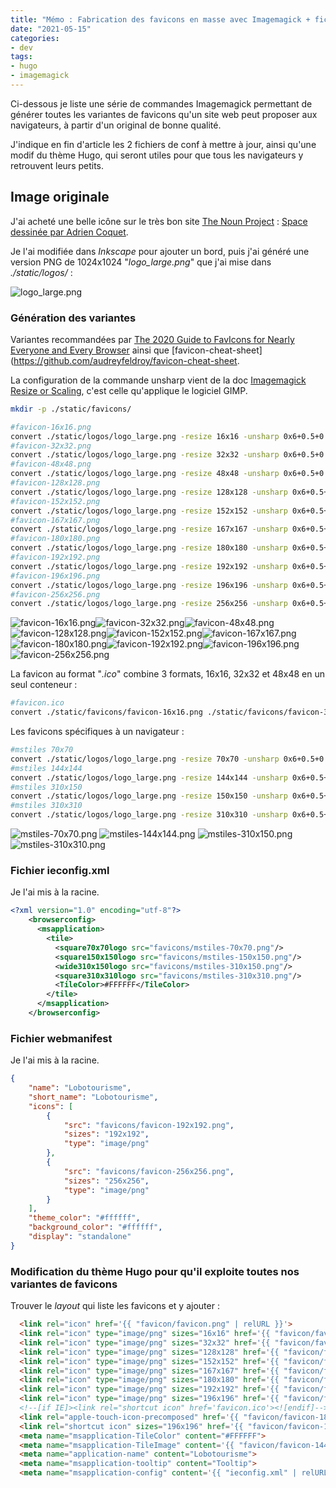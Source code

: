 ```yaml
---
title: "Mémo : Fabrication des favicons en masse avec Imagemagick + fichiers de conf pour les navigateurs"
date: "2021-05-15"
categories:
- dev
tags:
- hugo
- imagemagick
---
```


Ci-dessous je liste une série de commandes Imagemagick permettant de générer toutes les variantes de favicons qu'un site web peut proposer aux navigateurs, à partir d'un original de bonne qualité.

J'indique en fin d'article les 2 fichiers de conf à mettre à jour, ainsi qu'une modif du thème Hugo, qui seront utiles pour que tous les navigateurs y retrouvent leurs petits.

<!--more-->

## Image originale

J'ai acheté une belle icône sur le très bon site [The Noun Project](https://thenounproject.com/) : [Space dessinée par Adrien Coquet](https://thenounproject.com/term/space/2217279/). 

Je l'ai modifiée dans _Inkscape_ pour ajouter un bord, puis j'ai généré une version PNG de 1024x1024 "_logo_large.png_" que j'ai mise dans _./static/logos/_ :

![logo_large.png](logo_large.png)


### Génération des variantes

Variantes recommandées par [The 2020 Guide to FavIcons for Nearly Everyone and Every Browser](https://www.emergeinteractive.com/insights/detail/the-essentials-of-favicons/) ainsi que [favicon-cheat-sheet](https://github.com/audreyfeldroy/favicon-cheat-sheet.

La configuration de la commande unsharp vient de la doc [Imagemagick Resize or Scaling](https://legacy.imagemagick.org/Usage/resize/), c'est celle qu'applique le logiciel GIMP.

```sh
mkdir -p ./static/favicons/

#favicon-16x16.png
convert ./static/logos/logo_large.png -resize 16x16 -unsharp 0x6+0.5+0 ./static/favicons/favicon-16x16.png
#favicon-32x32.png
convert ./static/logos/logo_large.png -resize 32x32 -unsharp 0x6+0.5+0 ./static/favicons/favicon-32x32.png
#favicon-48x48.png
convert ./static/logos/logo_large.png -resize 48x48 -unsharp 0x6+0.5+0 ./static/favicons/favicon-48x48.png
#favicon-128x128.png
convert ./static/logos/logo_large.png -resize 128x128 -unsharp 0x6+0.5+0 ./static/favicons/favicon-128x128.png
#favicon-152x152.png
convert ./static/logos/logo_large.png -resize 152x152 -unsharp 0x6+0.5+0 ./static/favicons/favicon-152x152.png
#favicon-167x167.png
convert ./static/logos/logo_large.png -resize 167x167 -unsharp 0x6+0.5+0 ./static/favicons/favicon-167x167.png
#favicon-180x180.png
convert ./static/logos/logo_large.png -resize 180x180 -unsharp 0x6+0.5+0 ./static/favicons/favicon-180x180.png
#favicon-192x192.png
convert ./static/logos/logo_large.png -resize 192x192 -unsharp 0x6+0.5+0 ./static/favicons/favicon-192x192.png
#favicon-196x196.png
convert ./static/logos/logo_large.png -resize 196x196 -unsharp 0x6+0.5+0 ./static/favicons/favicon-196x196.png
#favicon-256x256.png
convert ./static/logos/logo_large.png -resize 256x256 -unsharp 0x6+0.5+0 ./static/favicons/favicon-256x256.png
```

![favicon-16x16.png](favicon-16x16.png)![favicon-32x32.png](favicon-32x32.png)![favicon-48x48.png](favicon-48x48.png)![favicon-128x128.png](favicon-128x128.png)![favicon-152x152.png](favicon-152x152.png)![favicon-167x167.png](favicon-167x167.png)![favicon-180x180.png](favicon-180x180.png)![favicon-192x192.png](favicon-192x192.png)![favicon-196x196.png](favicon-196x196.png)![favicon-256x256.png](favicon-256x256.png)


La favicon au format "_.ico_" combine 3 formats, 16x16, 32x32 et 48x48 en un seul conteneur :

```sh
#favicon.ico
convert ./static/favicons/favicon-16x16.png ./static/favicons/favicon-32x32.png ./static/favicons/favicon-48x48.png ./static/favicon.ico
```

Les favicons spécifiques à un navigateur :

```sh
#mstiles 70x70
convert ./static/logos/logo_large.png -resize 70x70 -unsharp 0x6+0.5+0 ./static/favicons/mstiles-70x70.png
#mstiles 144x144
convert ./static/logos/logo_large.png -resize 144x144 -unsharp 0x6+0.5+0 ./static/favicons/mstiles-144x144.png
#mstiles 310x150
convert ./static/logos/logo_large.png -resize 150x150 -unsharp 0x6+0.5+0  -background transparent -gravity center -extent 310x150 ./static/favicons/mstiles-310x150.png
#mstiles 310x310
convert ./static/logos/logo_large.png -resize 310x310 -unsharp 0x6+0.5+0 ./static/favicons/mstiles-310x310.png
```

![mstiles-70x70.png](mstiles-70x70.png)
![mstiles-144x144.png](mstiles-144x144.png)
![mstiles-310x150.png](mstiles-310x150.png)
![mstiles-310x310.png](mstiles-310x310.png)

### Fichier ieconfig.xml

Je l'ai mis à la racine.

```xml
<?xml version="1.0" encoding="utf-8"?>
    <browserconfig>
      <msapplication>
        <tile>
          <square70x70logo src="favicons/mstiles-70x70.png"/>
          <square150x150logo src="favicons/mstiles-150x150.png"/>
          <wide310x150logo src="favicons/mstiles-310x150.png"/>
          <square310x310logo src="favicons/mstiles-310x310.png"/>
          <TileColor>#FFFFFF</TileColor>
        </tile>
      </msapplication>
    </browserconfig>
```

### Fichier webmanifest

Je l'ai mis à la racine.

```json
{
    "name": "Lobotourisme",
    "short_name": "Lobotourisme",
    "icons": [
        {
            "src": "favicons/favicon-192x192.png",
            "sizes": "192x192",
            "type": "image/png"
        },
        {
            "src": "favicons/favicon-256x256.png",
            "sizes": "256x256",
            "type": "image/png"
        }
    ],
    "theme_color": "#ffffff",
    "background_color": "#ffffff",
    "display": "standalone"
}

```

### Modification du thème Hugo pour qu'il exploite toutes nos variantes de favicons

Trouver le _layout_ qui liste les favicons et y ajouter :

```html
  <link rel="icon" href='{{ "favicon/favicon.png" | relURL }}'>
  <link rel="icon" type="image/png" sizes="16x16" href='{{ "favicon/favicon-16x16.png" | relURL }}'>
  <link rel="icon" type="image/png" sizes="32x32" href='{{ "favicon/favicon-32x32.png" | relURL }}'>
  <link rel="icon" type="image/png" sizes="128x128" href='{{ "favicon/favicon-128x128.png" | relURL }}'>
  <link rel="icon" type="image/png" sizes="152x152" href='{{ "favicon/favicon-152x152.png" | relURL }}'>
  <link rel="icon" type="image/png" sizes="167x167" href='{{ "favicon/favicon-167x167.png" | relURL }}'>
  <link rel="icon" type="image/png" sizes="180x180" href='{{ "favicon/favicon-180x180.png" | relURL }}'>
  <link rel="icon" type="image/png" sizes="192x192" href='{{ "favicon/favicon-192x192.png" | relURL }}'>
  <link rel="icon" type="image/png" sizes="196x196" href='{{ "favicon/favicon-196x196.png" | relURL }}'>
  <!--[if IE]><link rel="shortcut icon" href='favicon.ico'><![endif]-->
  <link rel="apple-touch-icon-precomposed" href='{{ "favicon/favicon-180x180.png" | relURL }}'>
  <link rel="shortcut icon" sizes="196x196" href='{{ "favicon/favicon-196x196.png" | relURL }}'>
  <meta name="msapplication-TileColor" content="#FFFFFF">
  <meta name="msapplication-TileImage" content='{{ "favicon/favicon-144x144.png" | relURL }}'>
  <meta name="application-name" content="Lobotourisme">
  <meta name="msapplication-tooltip" content="Tooltip">
  <meta name="msapplication-config" content='{{ "ieconfig.xml" | relURL }}'>
```



